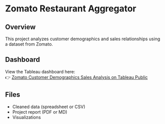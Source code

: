 # Zomato Restaurant Aggregator

## Overview

This project analyzes customer demographics and sales relationships using a dataset from Zomato.

## Dashboard

View the Tableau dashboard here:  
👉 [Zomato Customer Demographics Sales Analysis on Tableau Public](https://public.tableau.com/views/ZomatoCustomerDemographicsSalesDistributionFinalProject/ZomatoCustomerDemographicsSalesDistribution?:language=en-US&:sid=&:redirect=auth&:display_count=n&:origin=viz_share_link)

## Files

- Cleaned data (spreadsheet or CSV)
- Project report (PDF or MD)
- Visualizations
